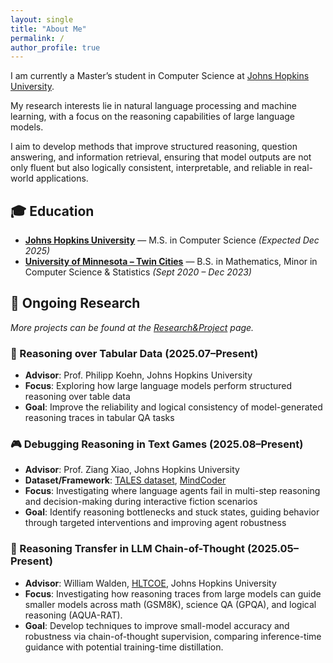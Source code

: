 ```yaml
---
layout: single
title: "About Me"
permalink: /
author_profile: true
---
```


<!-- ===== Self Summary ===== -->
I am currently a Master’s student in Computer Science at [Johns Hopkins University](https://www.jhu.edu/).

My research interests lie in natural language processing and machine learning, with a focus on the reasoning capabilities of large language models. 

I aim to develop methods that improve structured reasoning, question answering, and information retrieval, ensuring that model outputs are not only fluent but also logically consistent, interpretable, and reliable in real-world applications.

## 🎓 Education
- **[Johns Hopkins University](https://www.jhu.edu/)** — M.S. in Computer Science *(Expected Dec 2025)*  
- **[University of Minnesota – Twin Cities](https://twin-cities.umn.edu/)** — B.S. in Mathematics, Minor in Computer Science & Statistics *(Sept 2020 – Dec 2023)*

## 🔬 Ongoing Research <a id="ongoing"></a>
<em>More projects can be found at the <a href="/research-project/">Research&Project</a> page.</em>

### 🧠 Reasoning over Tabular Data (2025.07–Present)  
- **Advisor**: Prof. Philipp Koehn, Johns Hopkins University  
- **Focus**: Exploring how large language models perform structured reasoning over table data  
- **Goal**: Improve the reliability and logical consistency of model-generated reasoning traces in tabular QA tasks  

### 🎮 Debugging Reasoning in Text Games (2025.08–Present)  
- **Advisor**: Prof. Ziang Xiao, Johns Hopkins University  
- **Dataset/Framework**: [TALES dataset](https://arxiv.org/abs/2504.14128), [MindCoder](https://arxiv.org/abs/2501.00775)  
- **Focus**: Investigating where language agents fail in multi-step reasoning and decision-making during interactive fiction scenarios  
- **Goal**: Identify reasoning bottlenecks and stuck states, guiding behavior through targeted interventions and improving agent robustness  

### 🔑 Reasoning Transfer in LLM Chain-of-Thought (2025.05–Present)  
- **Advisor**: William Walden, [HLTCOE](https://hltcoe.jhu.edu/), Johns Hopkins University  
- **Focus**: Investigating how reasoning traces from large models can guide smaller models across math (GSM8K), science QA (GPQA), and logical reasoning (AQUA-RAT).  
- **Goal**: Develop techniques to improve small-model accuracy and robustness via chain-of-thought supervision, comparing inference-time guidance with potential training-time distillation.
